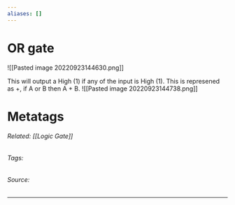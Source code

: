 ```yaml
---
aliases: []
---
```

# OR gate
![[Pasted image 20220923144630.png]]

This will output a High (1) if any of the input is High (1). This is represened as +, if A or B then A + B.
![[Pasted image 20220923144738.png]]


# Metatags
###### Related: [[Logic Gate]]
###### Tags: 
###### Source: 

---